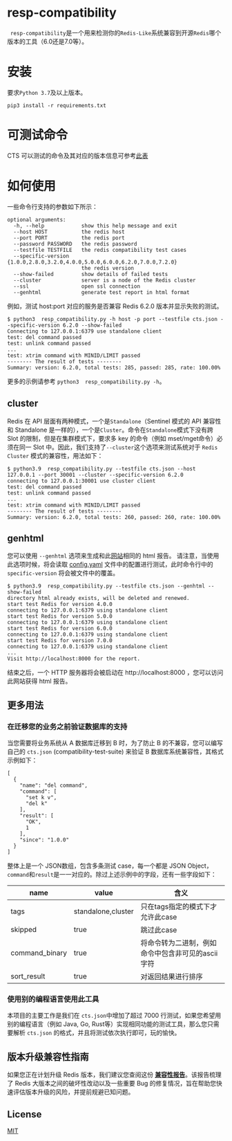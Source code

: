 #  resp-compatibility

` resp-compatibility`是一个用来检测你的`Redis-Like`系统兼容到开源`Redis`哪个版本的工具（6.0还是7.0等）。

# 安装

要求`Python 3.7`及以上版本。
```
pip3 install -r requirements.txt
```

# 可测试命令

CTS 可以测试的命令及其对应的版本信息可参考[此表](cts_refer.md)

# 如何使用

一些命令行支持的参数如下所示：

```
optional arguments:
  -h, --help            show this help message and exit
  --host HOST           the redis host
  --port PORT           the redis port
  --password PASSWORD   the redis password
  --testfile TESTFILE   the redis compatibility test cases
  --specific-version {1.0.0,2.8.0,3.2.0,4.0.0,5.0.0,6.0.0,6.2.0,7.0.0,7.2.0}
                        the redis version
  --show-failed         show details of failed tests
  --cluster             server is a node of the Redis cluster
  --ssl                 open ssl connection
  --genhtml             generate test report in html format
```
例如，测试 host:port 对应的服务是否兼容 Redis 6.2.0 版本并显示失败的测试。
```
$ python3  resp_compatibility.py -h host -p port --testfile cts.json --specific-version 6.2.0 --show-failed
Connecting to 127.0.0.1:6379 use standalone client
test: del command passed
test: unlink command passed
...
test: xtrim command with MINID/LIMIT passed
-------- The result of tests --------
Summary: version: 6.2.0, total tests: 285, passed: 285, rate: 100.00%
```
更多的示例请参考 `python3  resp_compatibility.py -h`。

## cluster
Redis 在 API 层面有两种模式，一个是`Standalone`（Sentinel 模式的 API 兼容性和 Standalone 是一样的），一个是`Cluster`。命令在`Standalone`模式下没有跨 Slot 的限制，但是在集群模式下，要求多 key 的命令（例如 mset/mget命令）必须在同一 Slot 中。因此，我们支持了`--cluster`这个选项来测试系统对于 `Redis Cluster` 模式的兼容性，用法如下：
```
$ python3.9  resp_compatibility.py --testfile cts.json --host 127.0.0.1 --port 30001 --cluster --specific-version 6.2.0
connecting to 127.0.0.1:30001 use cluster client
test: del command passed
test: unlink command passed
...
test: xtrim command with MINID/LIMIT passed
-------- The result of tests --------
Summary: version: 6.2.0, total tests: 260, passed: 260, rate: 100.00%
```

## genhtml
您可以使用 `--genhtml` 选项来生成和此[网站](https://tair-opensource.github.io/resp-compatibility/)相同的 html 报告。 请注意，当使用此选项时候，将会读取 [config.yaml](config.yaml) 文件中的配置进行测试，此时命令行中的 `specific-version` 将会被文件中的覆盖。
```
$ python3.9  resp_compatibility.py --testfile cts.json --genhtml --show-failed
directory html already exists, will be deleted and renewed.
start test Redis for version 4.0.0
connecting to 127.0.0.1:6379 using standalone client
start test Redis for version 5.0.0
connecting to 127.0.0.1:6379 using standalone client
start test Redis for version 6.0.0
connecting to 127.0.0.1:6379 using standalone client
start test Redis for version 7.0.0
connecting to 127.0.0.1:6379 using standalone client
...
Visit http://localhost:8000 for the report.
```
结束之后，一个 HTTP 服务器将会被启动在 http://localhost:8000 ，您可以访问此网站获得 html 报告。

## 更多用法

### 在迁移您的业务之前验证数据库的支持
当您需要将业务系统从 A 数据库迁移到 B 时，为了防止 B 的不兼容，您可以编写自己的 `cts.json` (compatibility-test-suite) 来验证 B 数据库系统兼容性，其格式示例如下：
```
[
  {
    "name": "del command",
    "command": [
      "set k v",
      "del k"
    ],
    "result": [
      "OK",
      1
    ],
    "since": "1.0.0"
  }
]
```
整体上是一个 JSON数组，包含多条测试 case，每一个都是 JSON Object，`command`和`result`是一一对应的。除过上述示例中的字段，还有一些字段如下：

| name           | value              | 含义                          |
|----------------|--------------------|-----------------------------|
| tags           | standalone,cluster | 只在tags指定的模式下才允许此case        |
| skipped        | true               | 跳过此case                     |
| command_binary | true               | 将命令转为二进制，例如命令中包含非可见的ascii字符 |
| sort_result    | true               | 对返回结果进行排序                   |

### 使用别的编程语言使用此工具
本项目的主要工作是我们在 `cts.json`中增加了超过 7000 行测试，如果您希望用别的编程语言（例如 Java, Go, Rust等）实现相同功能的测试工具，那么您只需要解析 `cts.json` 的格式，并且将测试依次执行即可，玩的愉快。

## 版本升级兼容性指南
如果您正在计划升级 Redis 版本，我们建议您查阅这份 **[兼容性报告](compatibility_report_zh_CN.md)**。该报告梳理了 Redis 大版本之间的破坏性改动以及一些重要 Bug 的修复情况，旨在帮助您快速评估版本升级的风险，并提前规避已知问题。

## License
[MIT](LICENSE)